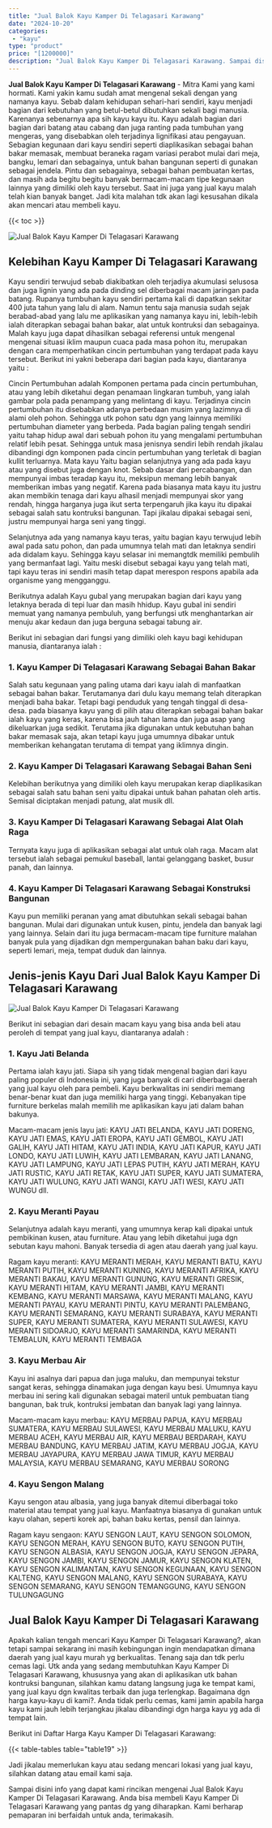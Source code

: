 ```yaml
---
title: "Jual Balok Kayu Kamper Di Telagasari Karawang"
date: "2024-10-20"
categories:
 - "kayu"
type: "product"
price: "[1200000]"
description: "Jual Balok Kayu Kamper Di Telagasari Karawang. Sampai disini info yang dapat kami rincikan mengenai Jual Balok Kayu Kamper Di Telagasari Karawang. Anda bisa..."
---
```


**Jual Balok Kayu Kamper Di Telagasari Karawang** - Mitra Kami yang kami hormati. Kami yakin kamu sudah amat mengenal sekali dengan yang namanya kayu. Sebab dalam kehidupan sehari-hari sendiri, kayu menjadi bagian dari kebutuhan yang betul-betul dibutuhkan sekali bagi manusia. Karenanya sebenarnya apa sih kayu kayu itu. Kayu adalah bagian dari bagian dari batang atau cabang dan juga ranting pada tumbuhan yang mengeras, yang disebabkan oleh terjadinya lignifikasi atau pengayuan. Sebagian kegunaan dari kayu sendiri seperti diaplikasikan sebagai bahan bakar memasak, membuat beraneka ragam variasi perabot mulai dari meja, bangku, lemari dan sebagainya, untuk bahan bangunan seperti di gunakan sebagai jendela. Pintu dan sebagainya, sebagai bahan pembuatan kertas, dan masih ada begitu begitu banyak bermacam-macam tipe kegunaan lainnya yang dimiliki oleh kayu tersebut. Saat ini juga yang jual kayu malah telah kian banyak banget. Jadi kita malahan tdk akan lagi kesusahan dikala akan mencari atau membeli kayu.

{{< toc >}}

![Jual Balok Kayu Kamper Di Telagasari Karawang](/images/kayu/kayu33.jpg)

## Kelebihan Kayu Kamper Di Telagasari Karawang

Kayu sendiri terwujud sebab diakibatkan oleh terjadiya akumulasi selusosa dan juga lignin yang ada pada dinding sel diberbagai macam jaringan pada batang. Rupanya tumbuhan kayu sendiri pertama kali di dapatkan sekitar 400 juta tahun yang lalu di alam. Namun tentu saja manusia sudah sejak berabad-abad yang lalu me aplikasikan yang namanya kayu ini, lebih-lebih ialah diterapkan sebagai bahan bakar, alat untuk kontruksi dan sebagainya. Malah kayu juga dapat dihasilkan sebagai referensi untuk mengenal mengenai situasi iklim maupun cuaca pada masa pohon itu, merupakan dengan cara memperhatikan cincin pertumbuhan yang terdapat pada kayu tersebut. Berikut ini yakni beberapa dari bagian pada kayu, diantaranya yaitu :

Cincin Pertumbuhan adalah Komponen pertama pada cincin pertumbuhan, atau yang lebih diketahui degan penamaan lingkaran tumbuh, yang ialah gambar pola pada penampang yang melintang di kayu. Terjadinya cincin pertumbuhan itu disebabkan adanya perbedaan musim yang lazimnya di alami oleh pohon. Sehingga utk pohon satu dgn yang lainnya memiliki pertumbuhan diameter yang berbeda. Pada bagian paling tengah sendiri yaitu tahap hidup awal dari sebuah pohon itu yang mengalami pertumbuhan relatif lebih pesat. Sehingga untuk masa jenisnya sendiri lebih rendah jikalau dibandingi dgn komponen pada cincin pertumbuhan yang terletak di bagian kullit terluarnya. Mata kayu Yaitu bagian selanjutnya yang ada pada kayu atau yang disebut juga dengan knot. Sebab dasar dari percabangan, dan mempunyai imbas teradap kayu itu, meksipun memang lebih banyak memberikan imbas yang negatif. Karena pada biasanya mata kayu itu justru akan membikin tenaga dari kayu alhasil menjadi mempunyai skor yang rendah, hingga harganya juga ikut serta terpengaruh jika kayu itu dipakai sebagai salah satu kontruksi bangunan. Tapi jikalau dipakai sebagai seni, justru mempunyai harga seni yang tinggi.

Selanjutnya ada yang namanya kayu teras, yaitu bagian kayu terwujud lebih awal pada satu pohon, dan pada umumnya telah mati dan letaknya sendiri ada didalam kayu. Sehingga kayu selasar ini memangtdk memiliki pembulih yang bermanfaat lagi. Yaitu meski disebut sebagai kayu yang telah mati, tapi kayu teras ini sendiri masih tetap dapat merespon respons apabila ada organisme yang mengganggu.

Berikutnya adalah Kayu gubal yang merupakan bagian dari kayu yang letaknya berada di tepi luar dan masih hhidup. Kayu gubal ini sendiri memuat yang namanya pembuluh, yang berfungsi utk menghantarkan air menuju akar kedaun dan juga berguna sebagai tabung air.

Berikut ini sebagian dari fungsi yang dimiliki oleh kayu bagi kehidupan manusia, diantaranya ialah :

### 1\. Kayu Kamper Di Telagasari Karawang Sebagai Bahan Bakar

Salah satu kegunaan yang paling utama dari kayu ialah di manfaatkan sebagai bahan bakar. Terutamanya dari dulu kayu memang telah diterapkan menjadi baha bakar. Tetapi bagi penduduk yang tengah tinggal di desa-desa. pada biasanya kayu yang di pilih atau diterapkan sebagai bahan bakar ialah kayu yang keras, karena bisa jauh tahan lama dan juga asap yang dikeluarkan juga sedikit. Terutama jika digunakan untuk kebutuhan bahan bakar memasak saja, akan tetapi kayu juga umumnya dibakar untuk memberikan kehangatan terutama di tempat yang iklimnya dingin.

### 2\. Kayu Kamper Di Telagasari Karawang Sebagai Bahan Seni

Kelebihan berikutnya yang dimiliki oleh kayu merupakan kerap diaplikasikan sebagai salah satu bahan seni yaitu dipakai untuk bahan pahatan oleh artis. Semisal diciptakan menjadi patung, alat musik dll.

### 3\. Kayu Kamper Di Telagasari Karawang Sebagai Alat Olah Raga

Ternyata kayu juga di aplikasikan sebagai alat untuk olah raga. Macam alat tersebut ialah sebagai pemukul baseball, lantai gelanggang basket, busur panah, dan lainnya.

### 4\. Kayu Kamper Di Telagasari Karawang Sebagai Konstruksi Bangunan

Kayu pun memiliki peranan yang amat dibutuhkan sekali sebagai bahan bangunan. Mulai dari digunakan untuk kusen, pintu, jendela dan banyak lagi yang lainnya. Selain dari itu juga bermacam-macam tipe furniture malahan banyak pula yang dijadikan dgn mempergunakan bahan baku dari kayu, seperti lemari, meja, tempat duduk dan lainnya.

## Jenis-jenis Kayu Dari Jual Balok Kayu Kamper Di Telagasari Karawang

![Jual Balok Kayu Kamper Di Telagasari Karawang](/images/kayu/kayu-meranti-super.jpg)

Berikut ini sebagian dari desain macam kayu yang bisa anda beli atau peroleh di tempat yang jual kayu, diantaranya adalah :

### 1\. Kayu Jati Belanda

Pertama ialah kayu jati. Siapa sih yang tidak mengenal bagian dari kayu paling populer di Indonesia ini, yang juga banyak di cari diberbagai daerah yang jual kayu oleh para pembeli. Kayu berkwalitas ini sendiri memang benar-benar kuat dan juga memiliki harga yang tinggi. Kebanyakan tipe furniture berkelas malah memilih me aplikasikan kayu jati dalam bahan bakunya.

Macam-macam jenis layu jati: KAYU JATI BELANDA, KAYU JATI DORENG, KAYU JATI EMAS, KAYU JATI EROPA, KAYU JATI GEMBOL, KAYU JATI GALIH, KAYU JATI HITAM, KAYU JATI INDIA, KAYU JATI KAPUR, KAYU JATI LONDO, KAYU JATI LUWIH, KAYU JATI LEMBARAN, KAYU JATI LANANG, KAYU JATI LAMPUNG, KAYU JATI LEPAS PUTIH, KAYU JATI MERAH, KAYU JATI RUSTIC, KAYU JATI RETAK, KAYU JATI SUPER, KAYU JATI SUMATERA, KAYU JATI WULUNG, KAYU JATI WANGI, KAYU JATI WESI, KAYU JATI WUNGU dll.

### 2\. Kayu Meranti Payau

Selanjutnya adalah kayu meranti, yang umumnya kerap kali dipakai untuk pembikinan kusen, atau furniture. Atau yang lebih diketahui juga dgn sebutan kayu mahoni. Banyak tersedia di agen atau daerah yang jual kayu.

Ragam kayu meranti: KAYU MERANTI MERAH, KAYU MERANTI BATU, KAYU MERANTI PUTIH, KAYU MERANTI KUNING, KAYU MERANTI AFRIKA, KAYU MERANTI BAKAU, KAYU MERANTI GUNUNG, KAYU MERANTI GRESIK, KAYU MERANTI HITAM, KAYU MERANTI JAMBI, KAYU MERANTI KEMBANG, KAYU MERANTI MARSAWA, KAYU MERANTI MALANG, KAYU MERANTI PAYAU, KAYU MERANTI PINTU, KAYU MERANTI PALEMBANG, KAYU MERANTI SEMARANG, KAYU MERANTI SURABAYA, KAYU MERANTI SUPER, KAYU MERANTI SUMATERA, KAYU MERANTI SULAWESI, KAYU MERANTI SIDOARJO, KAYU MERANTI SAMARINDA, KAYU MERANTI TEMBALUN, KAYU MERANTI TEMBAGA

### 3\. Kayu Merbau Air

Kayu ini asalnya dari papua dan juga maluku, dan mempunyai tekstur sangat keras, sehingga dinamakan juga dengan kayu besi. Umumnya kayu merbau ini sering kali digunakan sebagai materil untuk pembuatan tiang bangunan, bak truk, kontruksi jembatan dan banyak lagi yang lainnya.

Macam-macam kayu merbau: KAYU MERBAU PAPUA, KAYU MERBAU SUMATERA, KAYU MERBAU SULAWESI, KAYU MERBAU MALUKU, KAYU MERBAU ACEH, KAYU MERBAU AIR, KAYU MERBAU BERDARAH, KAYU MERBAU BANDUNG, KAYU MERBAU JATIM, KAYU MERBAU JOGJA, KAYU MERBAU JAYAPURA, KAYU MERBAU JAWA TIMUR, KAYU MERBAU MALAYSIA, KAYU MERBAU SEMARANG, KAYU MERBAU SORONG

### 4\. Kayu Sengon Malang

Kayu sengon atau albasia, yang juga banyak ditemui diberbagai toko material atau tempat yang jual kayu. Manfaatnya biasanya di gunakan untuk kayu olahan, seperti korek api, bahan baku kertas, pensil dan lainnya.

Ragam kayu sengaon: KAYU SENGON LAUT, KAYU SENGON SOLOMON, KAYU SENGON MERAH, KAYU SENGON BUTO, KAYU SENGON PUTIH, KAYU SENGON ALBASIA, KAYU SENGON JOGJA, KAYU SENGON JEPARA, KAYU SENGON JAMBI, KAYU SENGON JAMUR, KAYU SENGON KLATEN, KAYU SENGON KALIMANTAN, KAYU SENGON KEGUNAAN, KAYU SENGON KALTENG, KAYU SENGON MALANG, KAYU SENGON SURABAYA, KAYU SENGON SEMARANG, KAYU SENGON TEMANGGUNG, KAYU SENGON TULUNGAGUNG

## Jual Balok Kayu Kamper Di Telagasari Karawang

Apakah kalian tengah mencari Kayu Kamper Di Telagasari Karawang?, akan tetapi sampai sekarang ini masih kebingungan ingin mendapatkan dimana daerah yang jual kayu murah yg berkualitas. Tenang saja dan tdk perlu cemas lagi. Utk anda yang sedang membutuhkan Kayu Kamper Di Telagasari Karawang, khususnya yang akan di aplikasikan utk bahan kontruksi bangunan, silahkan kamu datang langsung juga ke tempat kami, yang jual kayu dgn kwalitas terbaik dan juga terlengkap. Bagaimana dgn harga kayu-kayu di kami?. Anda tidak perlu cemas, kami jamin apabila harga kayu kami jauh lebih terjangkau jikalau dibandingi dgn harga kayu yg ada di tempat lain.

Berikut ini Daftar Harga Kayu Kamper Di Telagasari Karawang:

{{< table-tables table="table19" >}}

Jadi jikalau memerlukan kayu atau sedang mencari lokasi yang jual kayu, silahkan datang atau email kami saja.

Sampai disini info yang dapat kami rincikan mengenai Jual Balok Kayu Kamper Di Telagasari Karawang. Anda bisa membeli Kayu Kamper Di Telagasari Karawang yang pantas dg yang diharapkan. Kami berharap pemaparan ini berfaidah untuk anda, terimakasih.
